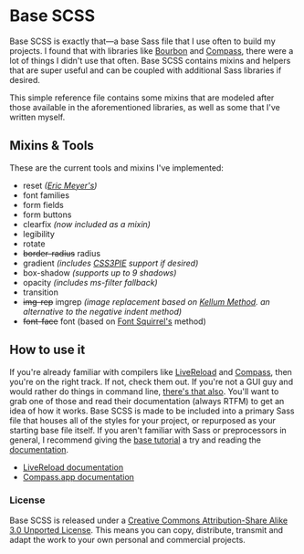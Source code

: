 # Base SCSS
Base SCSS is exactly that&mdash;a base Sass file that I use often to build my projects. I found that with libraries like [Bourbon][bourbon] and [Compass][compass], there were a lot of things I didn't use that often. Base SCSS contains mixins and helpers that are super useful and can be coupled with additional Sass libraries if desired.

This simple reference file contains some mixins that are modeled after those available in the aforementioned libraries, as well as some that I've written myself.

## Mixins &amp; Tools
These are the current tools and mixins I've implemented:

* reset *([Eric Meyer's][reset])*
* font families
* form fields
* form buttons
* clearfix *(now included as a mixin)*
* legibility
* rotate
* ~~border-radius~~ radius
* gradient *(includes [CSS3PIE][css3pie] support if desired)*
* box-shadow *(supports up to 9 shadows)*
* opacity *(includes ms-filter fallback)*
* transition
* ~~img-rep~~ imgrep *(image replacement based on [Kellum Method][kellum]. an alternative to the negative indent method)*
* ~~font-face~~ font (based on [Font Squirrel's][fontsquirrel] method)

## How to use it
If you're already familiar with compilers like [LiveReload][livereload] and [Compass][compassapp], then you're on the right track. If not, check them out. If you're not a GUI guy and would rather do things in command line, [there's that also][sassdoc]. You'll want to grab one of those and read their documentation (always RTFM) to get an idea of how it works. Base SCSS is made to be included into a primary Sass file that houses all of the styles for your project, or repurposed as your starting base file itself. If you aren't familiar with Sass or preprocessors in general, I recommend giving the [base tutorial][sasstut] a try and reading the [documentation][sass].

* [LiveReload documentation][lrdoc]
* [Compass.app documentation][cadoc]

### License
Base SCSS is released under a [Creative Commons Attribution-Share Alike 3.0 Unported License][ccl]. This means you can copy, distribute, transmit and adapt the work to your own personal and commercial projects.

[bourbon]: https://github.com/thoughtbot/bourbon "Bourbon by @thoughtbot"
[ccl]: http://creativecommons.org/licenses/by-sa/3.0/ "Creative Commons Attribution-Share Alike 3.0 Unported License"
[kellum]: http://www.zeldman.com/2012/03/01/replacing-the-9999px-hack-new-image-replacement/ "Replacing the -9999px Hack (New Image Replacement)"
[css3pie]: http://css3pie.com "CSS3PIE"
[patterns]: http://lea.verou.me/2010/12/checkered-stripes-other-background-patterns-with-css3-gradients/ "Checkerboard, striped & other background patterns with CSS3 gradients"
[reset]: http://meyerweb.com/eric/tools/css/reset/ "Eric Meyer's CSS Reset"
[fontsquirrel]: http://fontsquirrel.com "Free fonts for graphic designers"
[livereload]: http://livereload.com/ "The Web Developer Wonderland"
[lrdoc]: http://livereload.com/#getting-started "Getting started with LiveReload"
[compass]: https://github.com/chriseppstein/compass "Compass by @scottdavis"
[compassapp]: http://compass.handlino.com/ "Compass.app by Handlino"
[cadoc]: https://github.com/handlino/CompassApp/wiki "Compass.app documentation wiki"
[sass]: http://sass-lang.com/ "Sass. Style with attitude"
[sasstut]: http://sass-lang.com/tutorial.html "Getting started with Sass"
[sassdoc]: http://sass-lang.com/docs/yardoc/file.SASS_REFERENCE.html "Sass Reference"